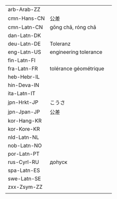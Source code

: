 | | | |
|-|-|-|
| arb-Arab-ZZ |  |  |
| cmn-Hans-CN | 公差 |  |
| cmn-Latn-CN | gōng chā, róng chā |  |
| dan-Latn-DK |  |  |
| deu-Latn-DE | Toleranz |  |
| eng-Latn-US | engineering tolerance |  |
| fin-Latn-FI |  |  |
| fra-Latn-FR | tolérance géométrique |  |
| heb-Hebr-IL |  |  |
| hin-Deva-IN |  |  |
| ita-Latn-IT |  |  |
| jpn-Hrkt-JP | こうさ |  |
| jpn-Jpan-JP | 公差 |  |
| kor-Hang-KR |  |  |
| kor-Kore-KR |  |  |
| nld-Latn-NL |  |  |
| nob-Latn-NO |  |  |
| por-Latn-PT |  |  |
| rus-Cyrl-RU | до́пуск |  |
| spa-Latn-ES |  |  |
| swe-Latn-SE |  |  |
| zxx-Zsym-ZZ |  |  |
|  |  |  |
